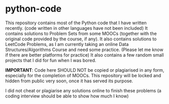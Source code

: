 # python-code
This repository contains most of the Python code that I have written recently. (code written in other languages have not been included)
It contains solutions to Problem Sets from some MOOCs (together with the original code provided by the course, if any).
It also contains solutions to LeetCode Problems, as I am currently taking an online Data Structures/Algorithms Course and need some practice. (Please let me know if there are better platforms for practice)
It also contains a few random small projects that I did for fun when I was bored.

**IMPORTANT**:
Code here SHOULD NOT be copied or plagiarised in any form, especially for the completion of MOOCs.
This repository will be locked and hidden from public very soon, once it has served its purpose.

I did not cheat or plagiarise any solutions online to finish these problems (a coding interview should be able to show how much I know)